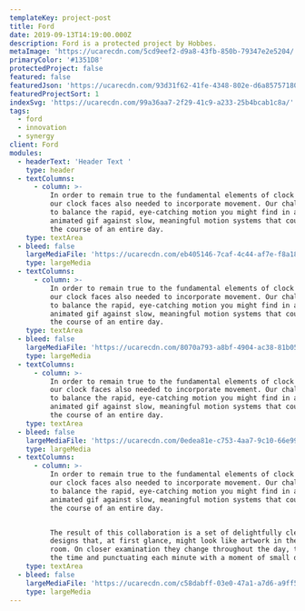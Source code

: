```yaml
---
templateKey: project-post
title: Ford
date: 2019-09-13T14:19:00.000Z
description: Ford is a protected project by Hobbes.
metaImage: 'https://ucarecdn.com/5cd9eef2-d9a8-43fb-850b-79347e2e5204/'
primaryColor: '#1351D8'
protectedProject: false
featured: false
featuredJson: 'https://ucarecdn.com/93d31f62-41fe-4348-802e-d6a857571804/'
featuredProjectSort: 1
indexSvg: 'https://ucarecdn.com/99a36aa7-2f29-41c9-a233-25b4bcab1c8a/'
tags:
  - ford
  - innovation
  - synergy
client: Ford
modules:
  - headerText: 'Header Text '
    type: header
  - textColumns:
      - column: >-
          In order to remain true to the fundamental elements of clock design,
          our clock faces also needed to incorporate movement. Our challenge was
          to balance the rapid, eye-catching motion you might find in an
          animated gif against slow, meaningful motion systems that could span
          the course of an entire day.
    type: textArea
  - bleed: false
    largeMediaFile: 'https://ucarecdn.com/eb405146-7caf-4c44-af7e-f8a18cefa259/'
    type: largeMedia
  - textColumns:
      - column: >-
          In order to remain true to the fundamental elements of clock design,
          our clock faces also needed to incorporate movement. Our challenge was
          to balance the rapid, eye-catching motion you might find in an
          animated gif against slow, meaningful motion systems that could span
          the course of an entire day.
    type: textArea
  - bleed: false
    largeMediaFile: 'https://ucarecdn.com/8070a793-a8bf-4904-ac38-81b05140ce83/'
    type: largeMedia
  - textColumns:
      - column: >-
          In order to remain true to the fundamental elements of clock design,
          our clock faces also needed to incorporate movement. Our challenge was
          to balance the rapid, eye-catching motion you might find in an
          animated gif against slow, meaningful motion systems that could span
          the course of an entire day.
    type: textArea
  - bleed: false
    largeMediaFile: 'https://ucarecdn.com/0edea81e-c753-4aa7-9c10-66e99fbbf58b/'
    type: largeMedia
  - textColumns:
      - column: >-
          In order to remain true to the fundamental elements of clock design,
          our clock faces also needed to incorporate movement. Our challenge was
          to balance the rapid, eye-catching motion you might find in an
          animated gif against slow, meaningful motion systems that could span
          the course of an entire day.


          The result of this collaboration is a set of delightfully clever
          designs that, at first glance, might look like artwork in the drawing
          room. On closer examination they change throughout the day, telling
          the time and punctuating each minute with a moment of small delight.
    type: textArea
  - bleed: false
    largeMediaFile: 'https://ucarecdn.com/c58dabff-03e0-47a1-a7d6-a9ff5d4baa4d/'
    type: largeMedia
---
```


